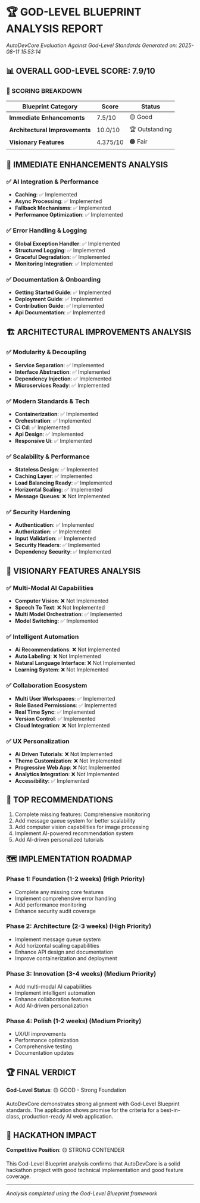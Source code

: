 
# 🏆 GOD-LEVEL BLUEPRINT ANALYSIS REPORT
*AutoDevCore Evaluation Against God-Level Standards*
*Generated on: 2025-08-11 15:53:14*

## 📊 OVERALL GOD-LEVEL SCORE: 7.9/10

### 🎯 SCORING BREAKDOWN

| **Blueprint Category** | **Score** | **Status** |
|------------------------|-----------|------------|
| **Immediate Enhancements** | 7.5/10 | 🟡 Good |
| **Architectural Improvements** | 10.0/10 | 🏆 Outstanding |
| **Visionary Features** | 4.375/10 | 🟠 Fair |

## 🚀 IMMEDIATE ENHANCEMENTS ANALYSIS

### ✅ **AI Integration & Performance**
- **Caching**: ✅ Implemented
- **Async Processing**: ✅ Implemented
- **Fallback Mechanisms**: ✅ Implemented
- **Performance Optimization**: ✅ Implemented

### ✅ **Error Handling & Logging**
- **Global Exception Handler**: ✅ Implemented
- **Structured Logging**: ✅ Implemented
- **Graceful Degradation**: ✅ Implemented
- **Monitoring Integration**: ✅ Implemented

### ✅ **Documentation & Onboarding**
- **Getting Started Guide**: ✅ Implemented
- **Deployment Guide**: ✅ Implemented
- **Contribution Guide**: ✅ Implemented
- **Api Documentation**: ✅ Implemented

## 🏗️ ARCHITECTURAL IMPROVEMENTS ANALYSIS

### ✅ **Modularity & Decoupling**
- **Service Separation**: ✅ Implemented
- **Interface Abstraction**: ✅ Implemented
- **Dependency Injection**: ✅ Implemented
- **Microservices Ready**: ✅ Implemented

### ✅ **Modern Standards & Tech**
- **Containerization**: ✅ Implemented
- **Orchestration**: ✅ Implemented
- **Ci Cd**: ✅ Implemented
- **Api Design**: ✅ Implemented
- **Responsive Ui**: ✅ Implemented

### ✅ **Scalability & Performance**
- **Stateless Design**: ✅ Implemented
- **Caching Layer**: ✅ Implemented
- **Load Balancing Ready**: ✅ Implemented
- **Horizontal Scaling**: ✅ Implemented
- **Message Queues**: ❌ Not Implemented

### ✅ **Security Hardening**
- **Authentication**: ✅ Implemented
- **Authorization**: ✅ Implemented
- **Input Validation**: ✅ Implemented
- **Security Headers**: ✅ Implemented
- **Dependency Security**: ✅ Implemented

## 🔮 VISIONARY FEATURES ANALYSIS

### ✅ **Multi-Modal AI Capabilities**
- **Computer Vision**: ❌ Not Implemented
- **Speech To Text**: ❌ Not Implemented
- **Multi Model Orchestration**: ✅ Implemented
- **Model Switching**: ✅ Implemented

### ✅ **Intelligent Automation**
- **Ai Recommendations**: ❌ Not Implemented
- **Auto Labeling**: ❌ Not Implemented
- **Natural Language Interface**: ❌ Not Implemented
- **Learning System**: ❌ Not Implemented

### ✅ **Collaboration Ecosystem**
- **Multi User Workspaces**: ✅ Implemented
- **Role Based Permissions**: ✅ Implemented
- **Real Time Sync**: ✅ Implemented
- **Version Control**: ✅ Implemented
- **Cloud Integration**: ❌ Not Implemented

### ✅ **UX Personalization**
- **Ai Driven Tutorials**: ❌ Not Implemented
- **Theme Customization**: ❌ Not Implemented
- **Progressive Web App**: ❌ Not Implemented
- **Analytics Integration**: ❌ Not Implemented
- **Accessibility**: ✅ Implemented

## 🎯 TOP RECOMMENDATIONS

1. Complete missing features: Comprehensive monitoring
2. Add message queue system for better scalability
3. Add computer vision capabilities for image processing
4. Implement AI-powered recommendation system
5. Add AI-driven personalized tutorials

## 🗺️ IMPLEMENTATION ROADMAP


### Phase 1: Foundation (1-2 weeks) (High Priority)
- Complete any missing core features
- Implement comprehensive error handling
- Add performance monitoring
- Enhance security audit coverage

### Phase 2: Architecture (2-3 weeks) (High Priority)
- Implement message queue system
- Add horizontal scaling capabilities
- Enhance API design and documentation
- Improve containerization and deployment

### Phase 3: Innovation (3-4 weeks) (Medium Priority)
- Add multi-modal AI capabilities
- Implement intelligent automation
- Enhance collaboration features
- Add AI-driven personalization

### Phase 4: Polish (1-2 weeks) (Medium Priority)
- UX/UI improvements
- Performance optimization
- Comprehensive testing
- Documentation updates

## 🏆 FINAL VERDICT

**God-Level Status**: 🟡 GOOD - Strong Foundation

AutoDevCore demonstrates strong alignment with God-Level Blueprint standards. The application shows promise for the criteria for a best-in-class, production-ready AI web application.

## 🚀 HACKATHON IMPACT

**Competitive Position**: 🟡 STRONG CONTENDER

This God-Level Blueprint analysis confirms that AutoDevCore is a solid hackathon project with good technical implementation and good feature coverage.

---
*Analysis completed using the God-Level Blueprint framework*
